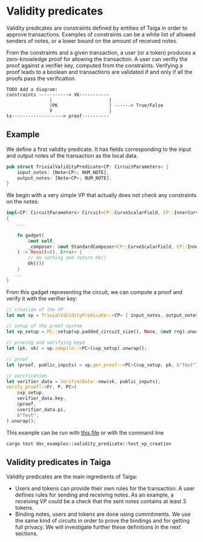 # Validity predicates

Validity predicates are constraints defined by entities of Taiga in order to approve transactions. Examples of constraints can be a white list of allowed senders of notes, or a lower bound on the amount of received notes.

From the constraints and a given transaction, a user (or a token) produces a zero-knowledge proof for allowing the transaction. A user can verifiy the proof against a verifier key, computed from the constraints. Verifying a proof leads to a boolean and transactions are validated if and only if all the proofs pass the verification.

```
TODO Add a diagram:
constraints -----------> VK-----------
                |                     |
                |PK                   | ------> True/False
                V                     |
tx-------------------> proof----------
```

## Example

We define a first validity predicate. It has fields corresponding to the input and output notes of the transaction as the local data.
```rust
pub struct TrivialValidityPredicate<CP: CircuitParameters> {
    input_notes: [Note<CP>; NUM_NOTE],
    output_notes: [Note<CP>; NUM_NOTE],
}
```
We begin with a very simple VP that actually does not check any constraints on the notes:
```rust
impl<CP: CircuitParameters> Circuit<CP::CurveScalarField, CP::InnerCurve> for TrivialValidityPredicate<CP>
{
    ...
    
    fn gadget(
        &mut self,
        _composer: &mut StandardComposer<CP::CurveScalarField, CP::InnerCurve>,
    ) -> Result<(), Error> {
        // do nothing and return Ok()
        Ok(())
    }
   ... 
}
```
From this gadget representing the circuit, we can compute a proof and verify it with the verifier key:
```rust
// creation of the VP
let mut vp = TrivialValidityPredicate::<CP> { input_notes, output_notes };

// setup of the proof system
let vp_setup = PC::setup(vp.padded_circuit_size(), None, &mut rng).unwrap();

// proving and verifying keys
let (pk, vk) = vp.compile::<PC>(&vp_setup).unwrap();

// proof
let (proof, public_inputs) = vp.gen_proof::<PC>(&vp_setup, pk, b"Test").unwrap();

// verification
let verifier_data = VerifierData::new(vk, public_inputs);
verify_proof::<Fr, P, PC>(
    &vp_setup,
    verifier_data.key,
    &proof,
    &verifier_data.pi,
    b"Test",
).unwrap();
```

This example can be run with [this file](https://github.com/anoma/taiga/blob/main/src/doc_examples/validity_predicate.rs) or with the command line
```
cargo test doc_examples::validity_predicate::test_vp_creation
```

## Validity predicates in Taiga
Validity predicates are the main ingredients of Taiga:
* Users and tokens can provide their own rules for the transaction. A user defines rules for sending and receiving notes. As an example, a receiving VP could be a check that the sent notes contains at least 3 tokens.
* Binding notes, users and tokens are done using commitments. We use the same kind of circuits in order to prove the bindings and for getting full privacy. We will investigate further these definitions in the next sections.
